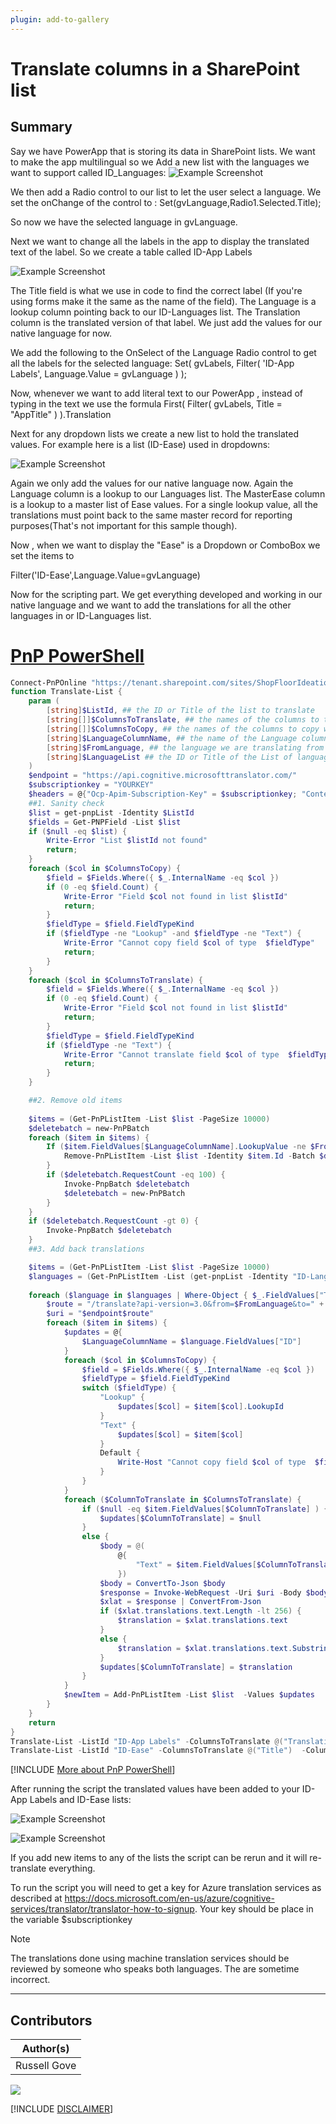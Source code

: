 ```yaml
---
plugin: add-to-gallery
---
```


# Translate columns in a SharePoint list

## Summary

Say we have PowerApp that is storing its data in SharePoint lists. We want to make the app multilingual so we Add a new list with the languages we want to support called ID_Languages:
![Example Screenshot](assets/Languages.PNG)

We then add a Radio control to our list to let the user select a language. We set the onChange of the control to :
Set(gvLanguage,Radio1.Selected.Title);

So now we have the selected language in gvLanguage.

Next we want to change all the labels in the app to display the translated text of the label. So we create a table called ID-App Labels

![Example Screenshot](assets/AppLabels.PNG)

The Title field is what we use in code to find the correct label (If you're using forms make it the same as the name of the field). The Language is a lookup column pointing back to our ID-Languages list. The Translation column is the translated version of that label. We just add the values for our native language for now.

We add the following to the OnSelect of the Language Radio control to get all the labels for the selected language:
Set(
    gvLabels,
    Filter(
        'ID-App Labels',
        Language.Value = gvLanguage
    )
);


Now, whenever we want to add literal text to our PowerApp , instead of typing in the text we use the formula
First(
    Filter(
        gvLabels,
        Title = "AppTitle"
    )
).Translation

Next for any dropdown lists we create a new list to hold the translated values. For example here is a list (ID-Ease) used in dropdowns:

![Example Screenshot](assets/EaSE.PNG)

Again we only add the values for our native language now. Again the Language column is a lookup to our Languages list. The MasterEase column is a lookup to a master list of Ease values. For a single lookup value, all the translations must point back to the same master record for reporting purposes(That's not important for this sample though).

Now , when we want to display the "Ease" is a Dropdown or ComboBox we set the items to 

Filter('ID-Ease',Language.Value=gvLanguage)

Now for the scripting part. We get everything developed and working in our native language and we want to add the
translations for all the other languages in or ID-Languages list.


# [PnP PowerShell](#tab/pnpps)

```powershell
Connect-PnPOnline "https://tenant.sharepoint.com/sites/ShopFloorIdeation/" -DeviceLogin
function Translate-List {
    param (
        [string]$ListId, ## the ID or Title of the list to translate
        [string[]]$ColumnsToTranslate, ## the names of the columns to translate
        [string[]]$ColumnsToCopy, ## the names of the columns to copy without translating
        [string]$LanguageColumnName, ## the name of the Language column (must be a lookup)
        [string]$FromLanguage, ## the language we are translating from (items in the list must be of this lanugage)
        [string]$LanguageList ## the ID or Title of the List of languages
    )
    $endpoint = "https://api.cognitive.microsofttranslator.com/"
    $subscriptionkey = "YOURKEY"
    $headers = @{"Ocp-Apim-Subscription-Key" = $subscriptionkey; "Content-Type" = "application/json"; } 
    ##1. Sanity check
    $list = get-pnpList -Identity $ListId
    $fields = Get-PNPField -List $list
    if ($null -eq $list) {
        Write-Error "List $listId not found"
        return;
    }
    foreach ($col in $ColumnsToCopy) {
        $field = $Fields.Where({ $_.InternalName -eq $col }) 
        if (0 -eq $field.Count) {
            Write-Error "Field $col not found in list $listId"
            return;
        }
        $fieldType = $field.FieldTypeKind
        if ($fieldType -ne "Lookup" -and $fieldType -ne "Text") {
            Write-Error "Cannot copy field $col of type  $fieldType"
            return;
        }
    }
    foreach ($col in $ColumnsToTranslate) {
        $field = $Fields.Where({ $_.InternalName -eq $col }) 
        if (0 -eq $field.Count) {
            Write-Error "Field $col not found in list $listId"
            return;
        }
        $fieldType = $field.FieldTypeKind
        if ($fieldType -ne "Text") {
            Write-Error "Cannot translate field $col of type  $fieldType"
            return;
        }
    }

    ##2. Remove old items
    
    $items = (Get-PnPListItem -List $list -PageSize 10000)
    $deletebatch = new-PnPBatch
    foreach ($item in $items) {
        If ($item.FieldValues[$LanguageColumnName].LookupValue -ne $FromLanguage) {
            Remove-PnPListItem -List $list -Identity $item.Id -Batch $deletebatch -Recycle
        }
        if ($deletebatch.RequestCount -eq 100) {
            Invoke-PnpBatch $deletebatch
            $deletebatch = new-PnPBatch
        }
    }
    if ($deletebatch.RequestCount -gt 0) {
        Invoke-PnpBatch $deletebatch
    }
    ##3. Add back translations

    $items = (Get-PnPListItem -List $list -PageSize 10000)
    $languages = (Get-PnPListItem -List (get-pnpList -Identity "ID-Languages") -PageSize 10000)
    
    foreach ($language in $languages | Where-Object { $_.FieldValues["Title"] -ne $FromLanguage }) {
        $route = "/translate?api-version=3.0&from=$FromLanguage&to=" + $language.FieldValues["Title"]
        $uri = "$endpoint$route"
        foreach ($item in $items) {
            $updates = @{
                $LanguageColumnName = $language.FieldValues["ID"]
            }
            foreach ($col in $ColumnsToCopy) {
                $field = $Fields.Where({ $_.InternalName -eq $col }) 
                $fieldType = $field.FieldTypeKind
                switch ($fieldType) {
                    "Lookup" { 
                        $updates[$col] = $item[$col].LookupId
                    }
                    "Text" { 
                        $updates[$col] = $item[$col]
                    }
                    Default {
                        Write-Host "Cannot copy field $col of type  $fieldType"
                    }
                }
            }
            foreach ($ColumnToTranslate in $ColumnsToTranslate) {
                if ($null -eq $item.FieldValues[$ColumnToTranslate] ) {
                    $updates[$ColumnToTranslate] = $null
                }
                else {
                    $body = @(
                        @{
                            "Text" = $item.FieldValues[$ColumnToTranslate]
                        })
                    $body = ConvertTo-Json $body
                    $response = Invoke-WebRequest -Uri $uri -Body $body  -Headers $headers -Method Post
                    $xlat = $response | ConvertFrom-Json
                    if ($xlat.translations.text.Length -lt 256) {
                        $translation = $xlat.translations.text
                    }
                    else {
                        $translation = $xlat.translations.text.Substring(0, 255)
                    }
                    $updates[$ColumnToTranslate] = $translation
                }    
            }
            $newItem = Add-PnPListItem -List $list  -Values $updates
        }
    }
    return 
}
Translate-List -ListId "ID-App Labels" -ColumnsToTranslate @("Translation")  -ColumnsToCopy @("Title") -LanguageColumnName "Language" -FromLanguage "en" -LanguageList "ID-Languages"
Translate-List -ListId "ID-Ease" -ColumnsToTranslate @("Title")  -ColumnsToCopy @("MasterEase") -LanguageColumnName "Language" -FromLanguage "en" -LanguageList "ID-Languages"

```
[!INCLUDE [More about PnP PowerShell](../../docfx/includes/MORE-PNPPS.md)]

After running the script the translated values have been added to your ID-App Labels and ID-Ease lists:

![Example Screenshot](assets/AppLabelsTranslated.PNG)

![Example Screenshot](assets/EaseTranslated.PNG)

If you add new items to any of the lists the script can be rerun and it will re-translate everything.

To run the script you will need to get a key for Azure translation services as described at https://docs.microsoft.com/en-us/azure/cognitive-services/translator/translator-how-to-signup. Your key should be place in the variable $subscriptionkey 

> [!Note]
> The translations done using machine translation services should be reviewed by someone who speaks both languages. The are sometime incorrect.


***

## Contributors

| Author(s) |
|-----------|
| Russell Gove |


<img src="https://m365-visitor-stats.azurewebsites.net/script-samples/scripts/spo-translate-list?labelText=Visitors" class="img-visitor" aria-hidden="true" />


[!INCLUDE [DISCLAIMER](../../docfx/includes/DISCLAIMER.md)]
